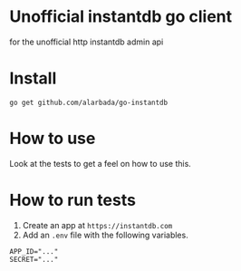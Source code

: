 # Unofficial instantdb go client

for the unofficial http instantdb admin api

# Install

`go get github.com/alarbada/go-instantdb`

# How to use

Look at the tests to get a feel on how to use this.

# How to run tests

1. Create an app at `https://instantdb.com`
2. Add an `.env` file with the following variables.

```.env
APP_ID="..."
SECRET="..."
```
